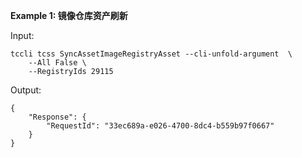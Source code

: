 **Example 1: 镜像仓库资产刷新**



Input: 

```
tccli tcss SyncAssetImageRegistryAsset --cli-unfold-argument  \
    --All False \
    --RegistryIds 29115
```

Output: 
```
{
    "Response": {
        "RequestId": "33ec689a-e026-4700-8dc4-b559b97f0667"
    }
}
```

